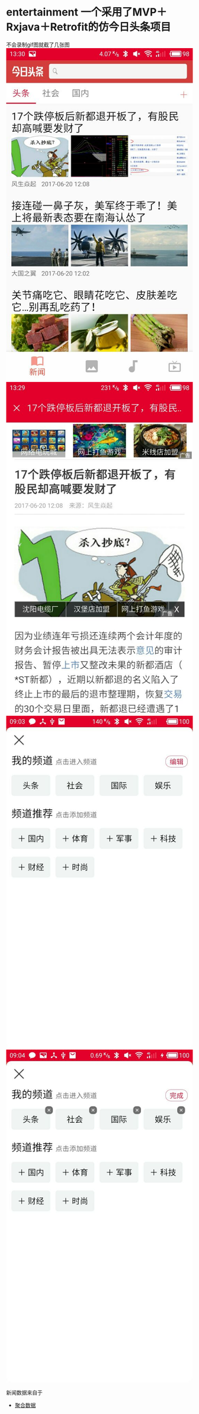 # entertainment 一个采用了MVP＋Rxjava＋Retrofit的仿今日头条项目
不会录制gif图就截了几张图
![image](https://github.com/7hundeR/entertainment/blob/master/screens/main.jpg)
![image](https://github.com/7hundeR/entertainment/blob/master/screens/newsdetail.jpg)
![image](https://github.com/7hundeR/entertainment/blob/master/screens/mychannel.jpg)
![image](https://github.com/7hundeR/entertainment/blob/master/screens/updatechannel.jpg)

新闻数据来自于
- [聚合数据](https://www.juhe.cn/)
